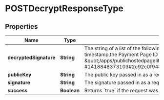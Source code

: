 

# POSTDecryptResponseType


## Properties

| Name | Type | Description | Notes |
|------------ | ------------- | ------------- | -------------|
|**decryptedSignature** | **String** | The string of a list of the following items: Payment Pages 2.0 URL, tenant ID, timestamp,the Payment Page ID  The items are separated by &#39;#&#39;, e.g., \&quot;/apps/publichostedpagelite.do#12271#rvBp1AxBJwk6FrT7aqFuABIINiRbwJCc #1418848373103#2c92c0f948f899\&quot;  |  [optional] |
|**publicKey** | **String** | The public key passed in as a request parameter.  |  [optional] |
|**signature** | **String** | The signature passed in as a request parameter.  |  [optional] |
|**success** | **Boolean** | Returns &#x60;true&#x60; if the request was processed successfully.  |  [optional] |



